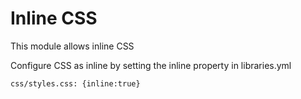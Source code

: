 Inline CSS
==========

This module allows inline CSS

Configure CSS as inline by setting the inline property in libraries.yml

`css/styles.css: {inline:true}`

